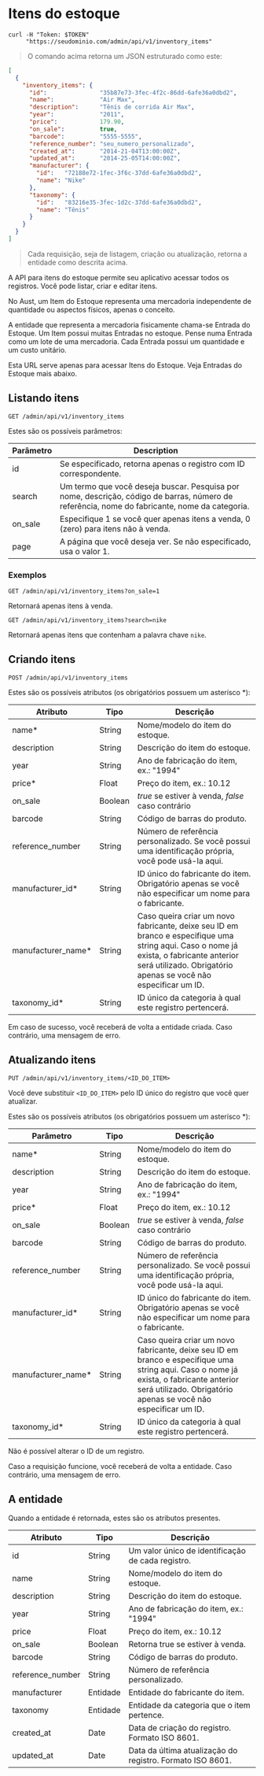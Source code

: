 # Itens do estoque

```shell
curl -H "Token: $TOKEN"
     "https://seudominio.com/admin/api/v1/inventory_items"
```

> O comando acima retorna um JSON estruturado como este:

```json
[
  {
    "inventory_items": {
      "id":               "35b87e73-3fec-4f2c-86dd-6afe36a0dbd2",
      "name":             "Air Max",
      "description":      "Tênis de corrida Air Max",
      "year":             "2011",
      "price":            179.90,
      "on_sale":          true,
      "barcode":          "5555-5555",
      "reference_number": "seu_numero_personalizado",
      "created_at":       "2014-21-04T13:00:00Z",
      "updated_at":       "2014-25-05T14:00:00Z",
      "manufacturer": {
        "id":   "72188e72-1fec-3f6c-37dd-6afe36a0dbd2",
        "name": "Nike"
      },
      "taxonomy": {
        "id":   "83216e35-3fec-1d2c-37dd-6afe36a0dbd2",
        "name": "Tênis"
      }
    }
  }
]
```

> Cada requisição, seja de listagem, criação ou atualização, retorna a entidade como descrita acima.

A API para itens do estoque permite seu aplicativo acessar todos os registros.
Você pode listar, criar e editar itens.

No Aust, um Item do Estoque representa uma mercadoria
independente de quantidade ou aspectos físicos, apenas o conceito.

A entidade que representa a mercadoria fisicamente chama-se Entrada do Estoque.
Um Item possui muitas Entradas no estoque. Pense numa Entrada como um lote
de uma mercadoria. Cada Entrada possui um quantidade e um custo unitário.

<aside class="notice">
  Esta URL serve apenas para acessar Itens do Estoque. Veja Entradas do
  Estoque mais abaixo.
</aside>

## Listando itens

`GET /admin/api/v1/inventory_items`

Estes são os possíveis parâmetros:

Parâmetro | Description
--------- | -----------
id        | Se especificado, retorna apenas o registro com ID correspondente.
search    | Um termo que você deseja buscar. Pesquisa por nome, descrição, código de barras, número de referência, nome do fabricante, nome da categoria.
on_sale   | Especifique 1 se você quer apenas itens a venda, 0 (zero) para itens não à venda.
page      | A página que você deseja ver. Se não especificado, usa o valor 1.

### Exemplos

`GET /admin/api/v1/inventory_items?on_sale=1`

Retornará apenas itens à venda.

`GET /admin/api/v1/inventory_items?search=nike`

Retornará apenas itens que contenham a palavra chave `nike`.

## Criando itens

`POST /admin/api/v1/inventory_items`

Estes são os possíveis atributos (os obrigatórios possuem um asterísco \*):

Atributo | Tipo | Descrição
--------- | ----------- | -----------
name\*             | String  | Nome/modelo do item do estoque.
description      | String  | Descrição do item do estoque.
year             | String  | Ano de fabricação do item, ex.: "1994"
price\*            | Float   | Preço do item, ex.: 10.12
on_sale          | Boolean | _true_ se estiver à venda, _false_ caso contrário
barcode          | String  | Código de barras do produto.
reference_number | String  | Número de referência personalizado. Se você possui uma identificação própria, você pode usá-la aqui.
manufacturer_id\*  | String  | ID único do fabricante do item. Obrigatório apenas se você não especificar um nome para o fabricante.
manufacturer_name\* | String | Caso queira criar um novo fabricante, deixe seu ID em branco e especifique uma string aqui. Caso o nome já exista, o fabricante anterior será utilizado. Obrigatório apenas se você não especificar um ID.
taxonomy_id\*      | String  | ID único da categoria à qual este registro pertencerá.

Em caso de sucesso, você receberá de volta a entidade criada. Caso contrário,
uma mensagem de erro.

## Atualizando itens

`PUT /admin/api/v1/inventory_items/<ID_DO_ITEM>`

Você deve substituir `<ID_DO_ITEM>` pelo ID único do registro que você quer
atualizar.

Estes são os possíveis atributos (os obrigatórios possuem um asterísco \*):

Parâmetro | Tipo | Descrição
--------- | ----------- | -----------
name\*             | String  | Nome/modelo do item do estoque.
description      | String  | Descrição do item do estoque.
year             | String  | Ano de fabricação do item, ex.: "1994"
price\*            | Float   | Preço do item, ex.: 10.12
on_sale          | Boolean | _true_ se estiver à venda, _false_ caso contrário
barcode          | String  | Código de barras do produto.
reference_number | String  | Número de referência personalizado. Se você possui uma identificação própria, você pode usá-la aqui.
manufacturer_id\*  | String  | ID único do fabricante do item. Obrigatório apenas se você não especificar um nome para o fabricante.
manufacturer_name\* | String | Caso queira criar um novo fabricante, deixe seu ID em branco e especifique uma string aqui. Caso o nome já exista, o fabricante anterior será utilizado. Obrigatório apenas se você não especificar um ID.
taxonomy_id\*      | String  | ID único da categoria à qual este registro pertencerá.

<aside class="notice">
Não é possível alterar o ID de um registro.
</aside>

Caso a requisição funcione, você receberá de volta a entidade. Caso contrário,
uma mensagem de erro.

## A entidade

Quando a entidade é retornada, estes são os atributos presentes.

Atributo                 | Tipo    | Descrição
------------------------ | ------- | -----------
id                       | String  | Um valor único de identificação de cada registro.
name                     | String  | Nome/modelo do item do estoque.
description              | String  | Descrição do item do estoque.
year                     | String  | Ano de fabricação do item, ex.: "1994"
price                    | Float   | Preço do item, ex.: 10.12
on_sale                  | Boolean | Retorna true se estiver à venda.
barcode                  | String  | Código de barras do produto.
reference_number         | String  | Número de referência personalizado.
manufacturer             | Entidade | Entidade do fabricante do item.
taxonomy                 | Entidade | Entidade da categoria que o item pertence.
created_at               | Date    | Data de criação do registro. Formato ISO 8601.
updated_at               | Date    | Data da última atualização do registro. Formato ISO 8601.
